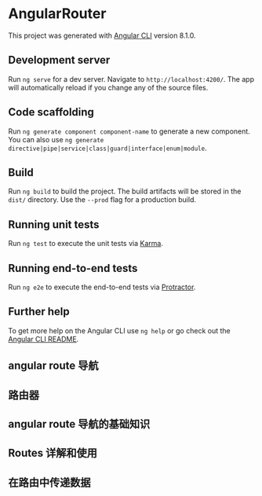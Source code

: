 # AngularRouter

This project was generated with [Angular CLI](https://github.com/angular/angular-cli) version 8.1.0.

## Development server

Run `ng serve` for a dev server. Navigate to `http://localhost:4200/`. The app will automatically reload if you change any of the source files.

## Code scaffolding

Run `ng generate component component-name` to generate a new component. You can also use `ng generate directive|pipe|service|class|guard|interface|enum|module`.

## Build

Run `ng build` to build the project. The build artifacts will be stored in the `dist/` directory. Use the `--prod` flag for a production build.

## Running unit tests

Run `ng test` to execute the unit tests via [Karma](https://karma-runner.github.io).

## Running end-to-end tests

Run `ng e2e` to execute the end-to-end tests via [Protractor](http://www.protractortest.org/).

## Further help

To get more help on the Angular CLI use `ng help` or go check out the [Angular CLI README](https://github.com/angular/angular-cli/blob/master/README.md).

## angular route 导航
  <!-- 
    单页面应用：浏览器进入一个index.html页面，浏览器页面不会跳转，执行某些操作时只会替换掉页面内容，但是不会重新加载整个页面，在非单页面应用中，点击商品进入商品详情，页面会跳转并重新加载页面所需的js,css文件等

    angular是一个spa(单页面应用)
  
   -->
## 路由器
  <!-- 
  路由器：控制整个应用视图状态的对象，每一应用都有一个路由器，需要配置这个路由器满足我们的需求，
  路由器的作用是给每一个视图分配一个唯一url，这样就可以使用url跳转到特定的视图状态，但是页面展示的仍然是index.html

  视图状态：可以把spa理解为一个视图状态的集合，
  -->
## angular route 导航的基础知识
<!-- 
  Routes: 路由配置，保存着那个URL对应展示那个组件，以及在那个RouterOutlet中展示组件
  RouterOutlet: 在html 中标记路由内容呈现位置的占位符指令
  Router: 负责在运行时执行路由的对象，可以通过调用其navigate()和navigateByUrl() 方法来导航到        一个指定的路由
  RouterLink: 在html中声明路由导航用的指令
  ActivatedRoute: 当前激活的路由对象，保存着当前路由的信息，如路由地址，路由参数等

 -->
## Routes 详解和使用
<!-- 
Routes：存在与模块中的，Routes 对象由一组配置信息组成，每一组配置信息至少包含两个属性path属性和component
  path: /user   ()
  component: A  (组件A)
当Routes是 /user时，展示A组件，是/order时展示B组件，但是AppComponent可能会有很多内容，那组件A要展示在具体哪个位置呢？
这就需要用到 RouterOutlet 指令来指定组件A的位置，把RouterOutlet 写在哪，组件A就展示在哪，如果我们想展示B组件的话，可以在
页面上通过一个链接来改变浏览器的地址，而RouterLink指令 就是在模板上生成这样一个链接，另外我们也可以在组件控制器中调用Router对象的 navigate方法来改变浏览器的地址，从而实现路由的转换，
最后，我们可以通过URL来传递一些数据，比如path: /user？name=lufeng, 这些数据就会保存在 ActivatedRoute 对象中，比如说从组件A路由到组件B时，我们可以通过组件B中的 ActivatedRoute 对象，来获取组件A的路由中携带的参数，

 -->
## 在路由中传递数据
<!-- 
1： 在查询参数中传递数据： 比如 /product?id=1&name=2  ==> ActivatedRoute.queryParams[id]
/product?id=1&name=2 (路由的路径，问号，参数名字等于参数的值，这种方式传递数据，使用这种方式传递数据的时候，在路由的目标组件中可以通过ActivatedRoute的参数queryParams来获取到目标组件中的数据，如果想拿到id的值ActivatedRoute.queryParams[id]，
如果想拿到name的值就是ActivatedRoute.queryParams[name])

2: 在路由的路径中传递数据： 比如 {path:/product/:id} ==> /product/1 ==> ActivatedRoute.params[id]
使用这种方式时，在定义路由的路径时，就要定义参数的名字 path:/product/:id，在实际的路径中携带这个参数 /product/1，在路由的目标组件中可以通过 ActivatedRoute.queryParams[id]) 来获取参数

3： 在路由的配置中传递数据： 比如 {path:/product, component: ProductComponent, data:[{isProd: true}]}  ==> ActivatedRoute.data[0][isProd]
在路由配置中，可以通过data这个参数来定义一些静态的数据，data参数本身是一个数组，在数组里可以定义多个对象，每一个对象里面可以定义任意的一些属性，
当这样定义数据时，就可以在这个路由的目标组件中，通过ctivatedRoute.data[0][isProd]拿到data参数所定义的这个数组，通过数组下标拿到指定的对象，访问其中的属性来获取到你在路由中定义中所传递的数据


 -->
